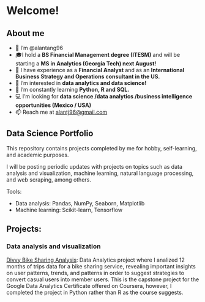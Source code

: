 # Welcome!

## About me

- 👋 I’m @alantang96
- :mortar_board:I hold a **BS Financial Management degree (ITESM)** and will be starting a **MS in Analytics (Georgia Tech) next August!**
- :star2: I have experience as a **Financial Analyst** and as an **International Business Strategy and Operations consultant in the US.**
- 👀 I’m interested in **data analytics and data science!**
- 🌱 I’m constantly learning **Python, R and SQL.**
- :computer: I’m looking for **data science /data analytics /business intelligence opportunities (Mexico / USA)**
- 📫 Reach me at alantj96@gmail.com

## Data Science Portfolio

This repository contains projects completed by me for hobby, self-learning, and academic purposes.

I will be posting periodic updates with projects on topics such as data analysis and visualization, machine learning, natural language processing, and web scraping, among others.

Tools: 
- Data analysis: Pandas, NumPy, Seaborn, Matplotlib
- Machine learning: Scikit-learn, Tensorflow

## Projects: 

### Data analysis and visualization

[Divvy Bike Sharing Analysis](https://github.com/alantang96/AlanT_data_science_portfolio/blob/main/Divvy_bike_sharing_AlanT.ipynb): Data Analytics project where I analized 12 months of trips data for a bike sharing service, revealing important insights on user patterns, trends, and patterns in order to suggest strategies to convert casual users into member users. This is the capstone project for the Google Data Analytics Certificate offered on Coursera, however, I completed the project in Python rather than R as the course suggests. 

